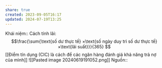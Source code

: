 ```yaml
---
share: true
created: 2023-09-05T16:17
updated: 2024-07-19T13:25
---
```

Khái niệm:: 
Cách tính lãi:
$$\frac{\sum{\text{số dư thực tế} ×\text{số ngày duy trì số dư thực tế}×\text{lãi suất}}}{365} $$
[[Điểm tín dụng (CIC) là cách để các ngân hàng đánh giá khả năng trả nợ của mình]] 
![[Pasted image 20240619191052.png]]
Nguồn:: 